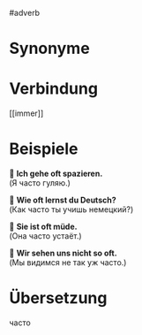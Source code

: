 #adverb
# Synonyme

# Verbindung 
[[immer]]
# Beispiele
🔹 **Ich gehe oft spazieren.**  
(Я часто гуляю.)

🔹 **Wie oft lernst du Deutsch?**  
(Как часто ты учишь немецкий?)

🔹 **Sie ist oft müde.**  
(Она часто устаёт.)

🔹 **Wir sehen uns nicht so oft.**  
(Мы видимся не так уж часто.)
# Übersetzung
часто